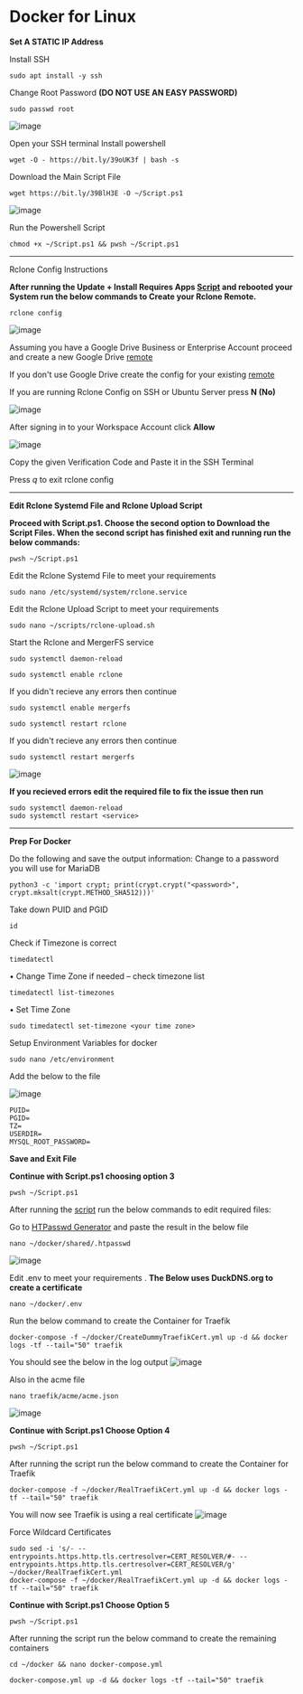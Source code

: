 # Docker for Linux 

**Set A STATIC IP Address**

Install SSH 
```
sudo apt install -y ssh
```

Change Root Password **(DO NOT USE AN EASY PASSWORD)**
```
sudo passwd root
```
![image](https://user-images.githubusercontent.com/90516190/134331678-37104c42-ce77-4c48-8c77-483b5532fb4d.png)

Open your SSH terminal
Install powershell
```
wget -O - https://bit.ly/39oUK3f | bash -s
```
Download the Main Script File
```
wget https://bit.ly/39BlH3E -O ~/Script.ps1
```

![image](https://user-images.githubusercontent.com/90516190/134970825-62cde833-fb2d-4286-bd16-f2b8a4a2e4be.png)

Run the Powershell Script
```
chmod +x ~/Script.ps1 && pwsh ~/Script.ps1
```
---------------------------------------------------------

Rclone Config Instructions


**After running the Update + Install Requires Apps [Script](https://github.com/sdmanson8/scripts/blob/main/Script%20Files/PrepLinuxForDocker.sh) and rebooted your System run the below commands to Create your Rclone Remote.**

```
rclone config
```
![image](https://user-images.githubusercontent.com/90516190/134173943-32ea4514-e922-43a9-89da-3fee16a4426f.png)

Assuming you have a Google Drive Business or Enterprise Account proceed and create a new Google Drive [remote](https://rclone.org/drive/)

If you don't use Google Drive create the config for your existing [remote](https://rclone.org/overview/)

If you are running Rclone Config on SSH or Ubuntu Server press **N (No)**

![image](https://user-images.githubusercontent.com/90516190/134175801-dce9d5b4-8fef-4073-8e58-df417419dd39.png)

After signing in to your Workspace Account click **Allow**

![image](https://user-images.githubusercontent.com/90516190/134176384-22ccddac-692a-4318-b79c-9bd170d7d6c9.png)

Copy the given Verification Code and Paste it in the SSH Terminal

Press *q* to exit rclone config

-------------------------------------------------------------------------
**Edit Rclone Systemd File and Rclone Upload Script**

**Proceed with Script.ps1. Choose the second option to Download the Script Files. When the second script has finished exit and running run the below commands:**
```
pwsh ~/Script.ps1
```

Edit the Rclone Systemd File to meet your requirements
```
sudo nano /etc/systemd/system/rclone.service
```
Edit the Rclone Upload Script to meet your requirements
```
sudo nano ~/scripts/rclone-upload.sh
```

Start the Rclone and MergerFS service
```
sudo systemctl daemon-reload 
```
```
sudo systemctl enable rclone
```
If you didn't recieve any errors then continue
```
sudo systemctl enable mergerfs
```
```
sudo systemctl restart rclone
```
If you didn't recieve any errors then continue
```
sudo systemctl restart mergerfs
```

![image](https://user-images.githubusercontent.com/90516190/134328805-800c98aa-13be-4a15-bb53-6720dc6d9e29.png)

**If you recieved errors edit the required file to fix the issue then run**
```
sudo systemctl daemon-reload
sudo systemctl restart <service>
```
-------------------------------------------------
**Prep For Docker**

Do the following and save the output information:
Change <password> to a password you will use for MariaDB
```
python3 -c 'import crypt; print(crypt.crypt("<password>", crypt.mksalt(crypt.METHOD_SHA512)))' 
```
Take down PUID and PGID
```
id
```
Check if Timezone is correct
```
timedatectl
```
•	Change Time Zone if needed – check timezone list 
  ```
  timedatectl list-timezones
  ```
•	Set Time Zone 
  ```
  sudo timedatectl set-timezone <your time zone>
  ```
Setup Environment Variables for docker
```
sudo nano /etc/environment
```
Add the below to the file
  
![image](https://user-images.githubusercontent.com/90516190/134481740-7efb4cab-5850-4115-867f-3d9b8a60ca83.png)

```
PUID=
PGID=
TZ=
USERDIR=
MYSQL_ROOT_PASSWORD=
```
**Save and Exit File**

**Continue with Script.ps1 choosing option 3**
```
pwsh ~/Script.ps1
```
  
After running the [script](https://github.com/sdmanson8/scripts/edit/main/Script%20Files/CreateDummyTraefikCert.sh) run the below commands to edit required files:
  
Go to [HTPasswd Generator](https://www.web2generators.com/apache-tools/htpasswd-generator) and paste the result in the below file
```
nano ~/docker/shared/.htpasswd
```
 
![image](https://user-images.githubusercontent.com/90516190/134488892-e1d016ca-bd88-4ca3-8384-561101985a4c.png)
  
Edit .env to meet your requirements . **The Below uses DuckDNS.org to create a certificate**

```
nano ~/docker/.env
```
Run the below command to create the Container for Traefik
```
docker-compose -f ~/docker/CreateDummyTraefikCert.yml up -d && docker logs -tf --tail="50" traefik
```
You should see the below in the log output
![image](https://user-images.githubusercontent.com/90516190/134504360-a66035bb-f9de-4922-8860-3c98b943a764.png)

Also in the acme file
```
nano traefik/acme/acme.json
```
![image](https://user-images.githubusercontent.com/90516190/134507520-f776cbfc-d309-4a17-9a48-af97f573b723.png)

**Continue with Script.ps1 Choose Option 4**
```
pwsh ~/Script.ps1
```
After running the script run the below command to create the Container for Traefik
```
docker-compose -f ~/docker/RealTraefikCert.yml up -d && docker logs -tf --tail="50" traefik
```
You will now see Traefik is using a real certificate
![image](https://user-images.githubusercontent.com/90516190/134505046-8eaf56d2-6ef0-4d92-92de-8114d6ba508d.png)

Force Wildcard Certificates
  
```
sudo sed -i 's/- --entrypoints.https.http.tls.certresolver=CERT_RESOLVER/#- --entrypoints.https.http.tls.certresolver=CERT_RESOLVER/g' ~/docker/RealTraefikCert.yml
docker-compose -f ~/docker/RealTraefikCert.yml up -d && docker logs -tf --tail="50" traefik
```

**Continue with Script.ps1 Choose Option 5**
```
pwsh ~/Script.ps1
```
After running the script run the below command to create the remaining containers
```
cd ~/docker && nano docker-compose.yml
```
```
docker-compose.yml up -d && docker logs -tf --tail="50" traefik
```
